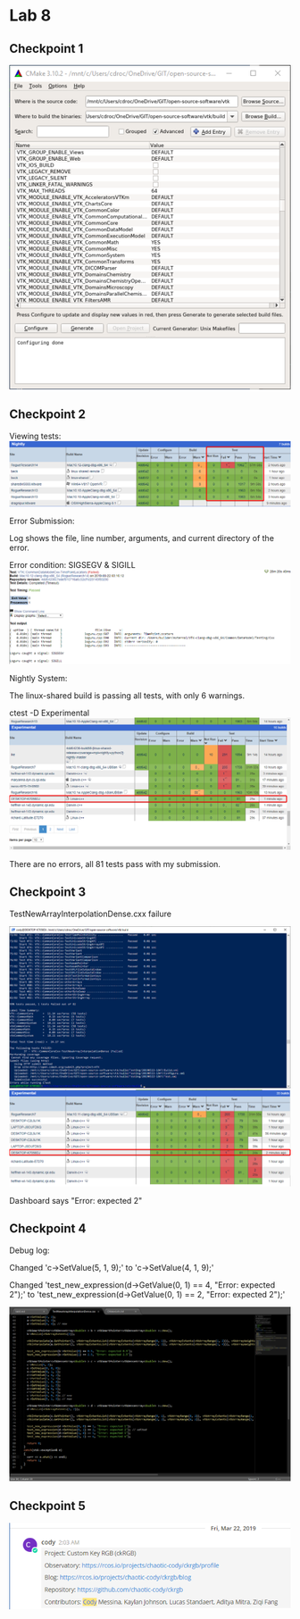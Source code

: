 # Lab 8

## Checkpoint 1

![p1](images/cmake_gui.png)

## Checkpoint 2

Viewing tests:
![view_tests](images/view_tests.png)


Error Submission:

Log shows the file, line number, arguments, and current directory of the error.

Error condition: SIGSEGV & SIGILL
![failed_test](images/failed_test.png)

Nightly System:

The linux-shared build is passing all tests, with only 6 warnings.

ctest -D Experimental
![local_test](images/local_test.png)

There are no errors, all 81 tests pass with my submission.

## Checkpoint 3

TestNewArrayInterpolationDense.cxx failure

![test_failure](images/test_failure.png)
![dash](images/test_failure_dash.png)

Dashboard says "Error: expected 2"

## Checkpoint 4

Debug log:

Changed 'c->SetValue(5, 1, 9);' to 'c->SetValue(4, 1, 9);'

Changed 'test_new_expression(d->GetValue(0, 1) == 4, "Error: expected 2");' to 'test_new_expression(d->GetValue(0, 1) == 2, "Error: expected 2");'

![fixed](images/fixed_test.png)

## Checkpoint 5
![p](images/project.png)